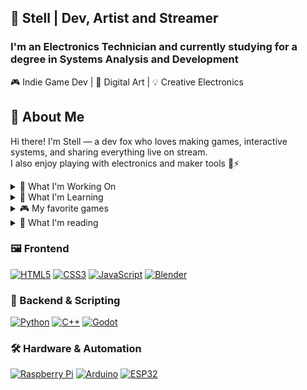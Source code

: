 ## 🦊 Stell | Dev, Artist and Streamer
### I'm an Electronics Technician and currently studying for a degree in Systems Analysis and Development

🎮 Indie Game Dev | 🎨 Digital Art | 💡 Creative Electronics

## 📌 About Me
Hi there! I'm Stell — a dev fox who loves making games, interactive systems, and sharing everything live on stream.  
I also enjoy playing with electronics and maker tools 🧪⚡



<details>
  <summary>🎯 What I'm Working On</summary>
  
- 🌱 Working on an automation project for agriculture <br>
- 🎮 Developing a game <br>
- 🤖 Developing my first commercial bot
 
</details>

<details>
  <summary>🧠 What I'm Learning</summary>
  
- ⚡ RS-485 communication
- 🗃️ Databases and data structuring  
- 🤖 Natural language AI and text-based interactions

</details>

<details>
  <summary>🎮 My favorite games</summary>
  
- Minecraft
- Sea of Thieves 
- The Dog Island
- Stardew Valley

</details>

<details>
  <summary>📖 What I'm reading</summary>
  
- The Republic (by Plato)
- The Art of War (by Sun Tzu)
- From the Earth to the Moon (by Jules Verne)

</details>

### 🖼️ Frontend
[![HTML5](https://img.shields.io/badge/-HTML5-E34F26?logo=html5&logoColor=white&style=flat-square)](#)
[![CSS3](https://img.shields.io/badge/-CSS3-1572B6?logo=css3&logoColor=white&style=flat-square)](#)
[![JavaScript](https://img.shields.io/badge/-JavaScript-F7DF1E?logo=javascript&logoColor=black&style=flat-square)](#)
[![Blender](https://img.shields.io/badge/-Blender-F5792A?logo=blender&logoColor=white&style=flat-square)](#)

### 🧩 Backend & Scripting
[![Python](https://img.shields.io/badge/-Python-3776AB?logo=python&logoColor=white&style=flat-square)](#)
[![C++](https://img.shields.io/badge/-C++-00599C?logo=cplusplus&logoColor=white&style=flat-square)](#)
[![Godot](https://img.shields.io/badge/-Godot-478CBF?logo=godot-engine&logoColor=white&style=flat-square)](#)

### 🛠️ Hardware & Automation
[![Raspberry Pi](https://img.shields.io/badge/-RaspberryPi-C51A4A?logo=raspberrypi&logoColor=white&style=flat-square)](#)
[![Arduino](https://img.shields.io/badge/-Arduino-00979D?logo=arduino&logoColor=white&style=flat-square)](#)
[![ESP32](https://img.shields.io/badge/-ESP32-323232?logo=espressif&logoColor=white&style=flat-square)](#)

